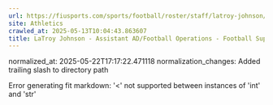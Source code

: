```yaml
---
url: https://fiusports.com/sports/football/roster/staff/latroy-johnson/323/
site: Athletics
crawled_at: 2025-05-13T10:04:43.863607
title: LaTroy Johnson - Assistant AD/Football Operations - Football Support Staff - FIU Athletics
---
```

normalized_at: 2025-05-22T17:17:22.471118
normalization_changes: Added trailing slash to directory path

Error generating fit markdown: '<' not supported between instances of 'int' and 'str'